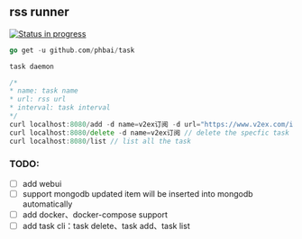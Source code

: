 ## rss runner

[![Status in progress](https://img.shields.io/badge/Status-in%20progress-orange.svg)](#)

```go
go get -u github.com/phbai/task

task daemon

/* 
* name: task name
* url: rss url
* interval: task interval
*/
curl localhost:8080/add -d name=v2ex订阅 -d url="https://www.v2ex.com/index.xml" -d interval=15s // add a task
curl localhost:8080/delete -d name=v2ex订阅 // delete the specfic task
curl localhost:8080/list // list all the task
```

### TODO:
- [ ] add webui
- [ ] support mongodb updated item will be inserted into mongodb automatically
- [ ] add docker、docker-compose support
- [ ] add task cli：task delete、task add、task list

